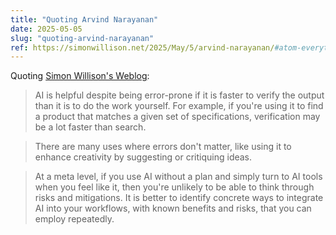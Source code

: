 ```yaml
---
title: "Quoting Arvind Narayanan"
date: 2025-05-05
slug: "quoting-arvind-narayanan"
ref: https://simonwillison.net/2025/May/5/arvind-narayanan/#atom-everything
---
```


Quoting [Simon Willison's Weblog](https://simonwillison.net/2025/May/5/arvind-narayanan/#atom-everything):

> AI is helpful despite being error-prone if it is faster to verify the output than it is to do the work yourself. For example, if you're using it to find a product that matches a given set of specifications, verification may be a lot faster than search.

> There are many uses where errors don't matter, like using it to enhance creativity by suggesting or critiquing ideas.

> At a meta level, if you use AI without a plan and simply turn to AI tools when you feel like it, then you're unlikely to be able to think through risks and mitigations. It is better to identify concrete ways to integrate AI into your workflows, with known benefits and risks, that you can employ repeatedly.
